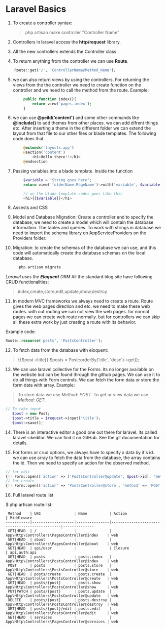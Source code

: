 # Laravel Basics
1. To create a controller syntax:
   > php artisan make:controller "Controller Name"
2. Controllers in laravel access the **http/request** library.

3. All the new controllers extends the Controller class.

4. To return anything from the controller we can use **Route**. 
```php
	Route::get('/', 'ControllerName@Method_Name');
```
5. we can also return views by using the controllers. For returning the views from the 
   the controller we need to create function on the controller and we need to call the method 
   from the route. Example:
```php
   		public function index(){
   			return view('pages.index');
   		}
```
6. we can use **@yeild('content')** and some other commands like **@include()** to add 
   themes from other places. we can add difrent things etc. After inserting a theme in the 
   different folder we can extend the layout from that file to our other files or blade 
   templates. The following code does that. 
```php
   		@extends('layouts.app')
		@section('content')
    		<h1>Hello there!!</h1>
		@endsection
```

7. Passing variables into a blade template. Inside the function
```php
		$variable = 'String goes here';
		return view('folderName.PageName')->with('variable', $variable);

		// on the blade template codes goes like this
		<h1>{{$variable}}</h1>
```
8. Assests and CSS 

9. Model and Database Migration: Create a controller and to specify the database,
   we need to create a model which will contain the database information. The tables and queries. To work with strings in database we need to import the schema library 
   on AppServiceProviders on the Providers folder. 

10. Migration: to create the schemas of the database we can use, and this code will automatically create the database schemas on the local database.   
```bash
      php artisan migrate
```
   *Laravel uses the **Eloquent** ORM*
   All the standard blog site have following CRUD functionalities:
   >index,create,store,edit,update,show,destroy

11. In modern MVC frameworks we always need to create a route. Route gives the web pages 
   direction and etc. we need to make these web routes. with out routing we can not view 
   the web pages. for normal pages we can create web route normally. but for controllers 
   we can skip all these extra work by just creating a route with its behavior. 

   Example code:
   ```php
   Route::resource('posts', 'PostsController');
   ```
12. To fetch data from the database with eloquent:
   > {{$post->title}}
   > $posts = Post::orderBy('title', 'desc')->get();
   
13. We can use laravel collective for the Forms. Its no longer available on the 
   website but can be found through the github pages. We can use it to do all things 
   with Form controls. We can fetch the form data or store the form data with array.
   Example: 
   > To store data we use *Method: POST*. 
   > To get or view data we use *Method: GET*.
   ```php
   // To take input 
      $post = new Post;
      $post->title = $request->input('title');
      $post->save();
   ```

14. There is an interactive editor a good one out there for laravel. Its called 
   laravel-ckeditor. We can find it on GitHub. See the git documentation for details.

15. For forms or crud options, we always have to specify a data by it's id. we can use array to 
   fetch the data from the database, the array contains the id. Then we need to specify an action for the observed method. 
   ```php
   // for edit
   {!! Form::open(['action' => ['PostsController@update', $post->id], 'method' => 'POST']) !!}
   // for create 
   {!! Form::open(['action' => 'PostsController@store', 'method' => 'POST']) !!}
   ```

16. Full laravel route list
   
   $ php artisan route:list:
    
     Method    | URI               | Name          | Action                                        | Middleware   
    -----------|-------------------|---------------|-----------------------------------------------|--------------
     GET|HEAD  | /                 |               | App\Http\Controllers\PagesController@index    | web          
     GET|HEAD  | about             |               | App\Http\Controllers\PagesController@about    | web          
     GET|HEAD  | api/user          |               | Closure                                       | api,auth:api 
     GET|HEAD  | posts             | posts.index   | App\Http\Controllers\PostsController@index    | web          
     POST      | posts             | posts.store   | App\Http\Controllers\PostsController@store    | web          
     GET|HEAD  | posts/create      | posts.create  | App\Http\Controllers\PostsController@create   | web          
     GET|HEAD  | posts/{post}      | posts.show    | App\Http\Controllers\PostsController@show     | web          
     PUT|PATCH | posts/{post}      | posts.update  | App\Http\Controllers\PostsController@update   | web          
     DELETE    | posts/{post}      | posts.destroy | App\Http\Controllers\PostsController@destroy  | web          
     GET|HEAD  | posts/{post}/edit | posts.edit    | App\Http\Controllers\PostsController@edit     | web          
     GET|HEAD  | services          |               | App\Http\Controllers\PagesController@services | web          
    



